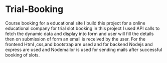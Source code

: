 # Trial-Booking
Course booking for a educational site
I build this project for a online educational company for trial slot booking in 
this project I used API calls to fetch the dynamic data and display into form 
and user will fill the details then on submission of form an email is received by the user.
For the frontend Html ,css,and bootstrap are used and for backend Nodejs and express are
used and Nodemailor is used for sending mails after successful booking of slots.
